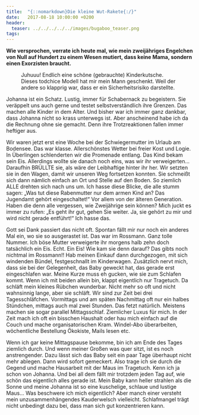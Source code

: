```yaml
---
title:  "{::nomarkdown}Die kleine Wut-Rakete{:/}"
date:   2017-08-18 10:00:00 +0200
header:
  teaser: ../../../../../images/bugaboo_teaser.png
tags:
---
```

**Wie versprochen, verrate ich heute mal, wie mein zweijähriges Engelchen von Null auf Hundert zu einem Wesen mutiert, dass keine Mama, sondern einen Exorzisten braucht.**

<figure>
  <img src="../../../../../images/bugaboo.png" alt="">
  <figcaption>Juhuuu! Endlich eine schöne (gebrauchte) Kinderkutsche. Dieses todchice Modell hat mir mein Mann geschenkt. Weil der andere so klapprig war, dass er ein Sicherheitsrisiko darstellte. </figcaption>
</figure>

Johanna ist ein Schatz. Lustig, immer für Schabernack zu begeistern. Sie veräppelt uns auch gerne und testet selbstverständlich ihre Grenzen. Das machen alle Kinder in dem Alter. Und bisher war ich immer ganz dankbar, dass Johanna nicht so krass unterwegs ist. Aber anscheinend habe ich da die Rechnung ohne sie gemacht. Denn ihre Trotzreaktionen fallen immer heftiger aus.

Wir waren jetzt erst eine Woche bei der Schwiegermutter im Urlaub am Bodensee. Das war klasse. Allerschönstes Wetter bei freier Kost und Logie. In Überlingen schlenderten wir die Promenade entlang. Das Kind bekam sein Eis. Allerdings wollte sie danach noch eins, was wir ihr verweigerten… Daraufhin BRÜLLTE sie, als wäre der Leibhaftige hinter ihr her. Wir setzten sie in den Wagen, damit wir unseren Weg fortsetzen konnten. Sie schmeißt sich dann nämlich einfach an Ort und Stelle auf den Boden. So ziemlich ALLE drehten sich nach uns um. Ich hasse diese Blicke, die alle stumm sagen: „Was tut diese Rabenmutter nur dem armen Kind an? Das Jugendamt gehört eingeschaltet!“ Vor allem von der älteren Generation. Haben die denn alle vergessen, wie Zweijährige sein können? Mich juckt es immer zu rufen: „Es geht ihr gut, gehen Sie weiter. Ja, sie gehört zu mir und wird nicht gerade entführt!“ Ich hasse das. 

Gott sei Dank passiert das nicht oft. Spontan fällt mir nur noch ein anderes Mal ein, wo sie so ausgerastet ist. Das war im Rossmann. Ganz tolle Nummer. Ich böse Mutter verweigerte ihr morgens halb zehn doch tatsächlich ein Eis. Echt. Ein Eis! Wie kam sie denn darauf? Das gibts noch nichtmal im Rossmann!! Hab meinen Einkauf dann durchgezogen, mit sich windenden Bündel, festgeschnallt im Kinderwagen. Zusätzlich nervt mich, dass sie bei der Gelegenheit, das Baby geweckt hat, das gerade erst eingeschlafen war. Meine Kurze muss eh gucken, wie sie zum Schlafen kommt. Wenn ich mit beiden allein bin, klappt eigentlich nur Tragetuch. Da schläft mein kleines Rübchen wunderbar. Nicht mehr so oft und nicht wahnsinnig lange, aber sie schläft. Wir sind zur Zeit bei drei Tagesschläfchen. Vormittags und am späten Nachmittag oft nur ein halbes Stündchen, mittags auch mal zwei Stunden. Das fetzt natürlich. Meistens machen sie sogar parallel Mittagsschlaf. Ziemlicher Luxus für mich. In der Zeit mach ich oft ein bisschen Haushalt oder hau mich einfach auf die Couch und mache organisatorischen Kram. Windel-Abo überarbeiten, wöchentliche Bestellung Ökokiste, Mails lesen etc. 

Wenn ich gar keine Mittagspause bekomme, bin ich am Ende des Tages ziemlich durch. Und wenn meiner Großen was quer sitzt, ist es noch anstrengender. Dazu lässt sich das Baby seit ein paar Tage überhaupt nicht mehr ablegen. Dann wird sofort gemeckert. Also trage ich sie durch die Gegend und mache Hausarbeit mit der Maus im Tragetuch. Kenn ich ja schon von Johanna. Und bei all dem fällt mir trotzdem jeden Tag auf, wie schön das eigentlich alles gerade ist. Mein Baby kann heller strahlen als die Sonne und meine Johanna ist so eine kuschelige, schlaue und lustige Maus… Was beschwere ich mich eigentlich? Aber manch einer versteht mein unzusammenhängendes Kauderwelsch vielleicht. Schlafmangel trägt nicht unbedingt dazu bei, dass man sich gut konzentrieren kann.













